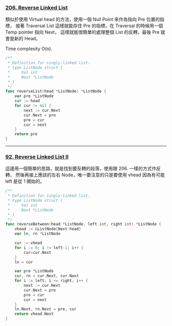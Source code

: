 ### [206. Reverse Linked List]

類似於使用 Virtual head 的方法，使用一個 Null Point 來作為指向 Pre 位置的指標，
接著 Traversal List 這樣就能存住 Pre 的指標，在 Traversal 的時候用一個 Temp pointer 指向 Next，
這樣就能很簡單的處理整個 List 的反轉，最後 Pre 就會是新的 Head。

Time complexity O(n).

```go
/**
 * Definition for singly-linked list.
 * type ListNode struct {
 *     Val int
 *     Next *ListNode
 * }
 */
func reverseList(head *ListNode) *ListNode {
    var pre *ListNode
    cur := head
    for cur != nil {
        next := cur.Next
        cur.Next = pre
        pre = cur
        cur = next
    }
    return pre
}
```

[206. Reverse Linked List]: https://leetcode.com/problems/reverse-linked-list/

---

### [92. Reverse Linked List II]

這邊用一個簡單的思路，就是找到要反轉的段落，使用跟 206. 一樣的方式作反轉，
然後再接上應該的左右 Node，唯一要注意的只是要使用 vhead 因為有可能 left 是從 1 開始的。

```go
/**
 * Definition for singly-linked list.
 * type ListNode struct {
 *     Val int
 *     Next *ListNode
 * }
 */
func reverseBetween(head *ListNode, left int, right int) *ListNode {
    vhead := &ListNode{Next:head}
    var ln, rn *ListNode

    cur := vhead
    for i := 0; i != left-1; i++ {
        cur=cur.Next
    }
    ln = cur

    var pre *ListNode
    cur, rn = cur.Next, cur.Next
    for i := left; i <= right; i++ {
        next := cur.Next
        cur.Next = pre
        pre = cur
        cur = next
    }
    ln.Next, rn.Next = pre, cur
    return vhead.Next
}
```

[92. Reverse Linked List II]: https://leetcode.com/problems/reverse-linked-list-ii/description/

